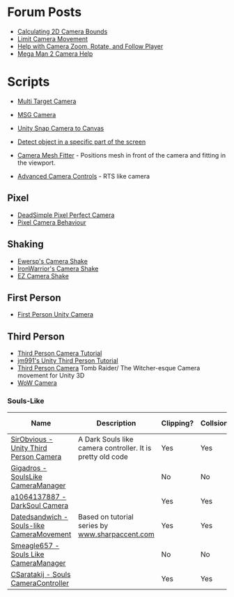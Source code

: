 # Forum Posts
* [Calculating 2D Camera Bounds](https://answers.unity.com/questions/501893/calculating-2d-camera-bounds.html)
* [Limit Camera Movement](https://answers.unity.com/questions/1243099/limit-camera-movement-1.html)
* [Help with Camera Zoom, Rotate, and Follow Player](https://forum.unity.com/threads/last-bit-of-camera-help-with-zoom-rotate-and-follow-player-functionality.488236/)
* [Mega Man 2 Camera Help](https://stackoverflow.com/questions/30024525/mega-man-2-camera-help-unity)

# Scripts

* [Multi Target Camera](https://github.com/lopespm/unity-camera-multi-target)

* [MSG Camera](https://github.com/mogoson/MGS-Camera)
* [Unity Snap Camera to Canvas](https://github.com/JamesVeug/UnitySnapCameraToCanvas)
* [Detect object in a specific part of the screen](https://answers.unity.com/questions/495102/detect-object-in-a-specific-part-of-the-screen.html)

* [Camera Mesh Fitter](https://github.com/unity-packages/camera-mesh-fitter) - Positions mesh in front of the camera and fitting in the viewport.
* [Advanced Camera Controls](https://github.com/Xerios/AdvancedCameraControls) - RTS like camera
## Pixel
* [DeadSimple Pixel Perfect Camera](https://github.com/cmilr/DeadSimple-Pixel-Perfect-Camera)
* [Pixel Camera Behaviour](https://github.com/jwkontti/Unity-PixelCameraBehaviour/blob/master/PixelCameraBehaviour.cs)

## Shaking

* [Ewersp's Camera Shake](https://github.com/ewersp/CameraShake)
* [IronWarrior's Camera Shake](https://github.com/IronWarrior/UnityCameraShake)
* [EZ Camera Shake](https://github.com/andersonaddo/EZ-Camera-Shake-Unity)


## First Person
* [First Person Unity Camera](https://github.com/PanMig/First-Person-Unity-Camera)
## Third Person
* [Third Person Camera Tutorial](https://github.com/Ardathalion/UnityThirdPersonCameraTutorial)
* [jm991's Unity Third Person Tutorial](https://github.com/jm991/UnityThirdPersonTutorial)
* [Third Person Camera](https://github.com/RelentlessAF/third-person-camera)   Tomb Raider/ The Witcher-esque Camera movement for Unity 3D 
* [WoW Camera](https://github.com/UnityCommunity/UnityLibrary/blob/master/Assets/Scripts/Camera/WowCamera.cs)
### Souls-Like
| Name | Description | Clipping? | Collsion? | Lock On? |
| --- | --- | --- | --- | --- |
| [SirObvious - Unity Third Person Camera](https://github.com/SirObvious/UnityThirdPersonCamera)| A Dark Souls like camera controller.  It is pretty old code| Yes| Yes| No |
| [Gigadros - SoulsLike CameraManager](https://github.com/Gigadros/SoulsLike/blob/master/Soulslike/Assets/Scripts/Controller/CameraManager.cs)| | No | No| No |
|[a1064137887 - DarkSoul Camera](https://github.com/a1064137887/DarkSoul/blob/master/Assets/Scripts/CameraController.cs) | | Yes | Yes | No |
| [Datedsandwich - Souls-like CameraMovement](https://github.com/Datedsandwich/souls-like/blob/master/Assets/Scripts/Camera/CameraMovement.cs) | Based on tutorial series by www.sharpaccent.com| Yes | Yes | No |
| [Smeagle657 - Souls Like CameraManager](https://github.com/Smeagle657/nani/blob/master/Souls%20Like/Assets/Scripts/Controller/CameraManager.cs) | | No | No | No |
|[CSaratakij - Souls CameraController](https://github.com/CSaratakij/Souls/blob/develop/Assets/Scripts/Camera/CameraController.cs) | | Yes | Yes | Yes |

